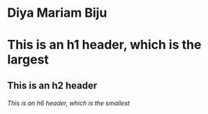 # Diya Mariam Biju
# This is an h1 header, which is the largest
## This is an h2 header
###### This is an h6 header, which is the smallest
